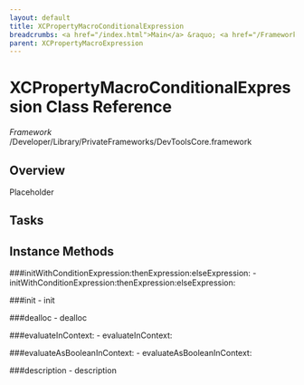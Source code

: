 ```yaml
---
layout: default
title: XCPropertyMacroConditionalExpression
breadcrumbs: <a href="/index.html">Main</a> &raquo; <a href="/Frameworks.html">Framework</a> &raquo; <a href="/Frameworks/DevToolsCore.html">DevToolsCore</a> &raquo; XCPropertyMacroConditionalExpression
parent: XCPropertyMacroExpression 
---
```

# XCPropertyMacroConditionalExpression Class Reference

*Framework* /Developer/Library/PrivateFrameworks/DevToolsCore.framework

## Overview

Placeholder

## Tasks

## Instance Methods

<a name="-initWithConditionExpression:thenExpression:elseExpression:"></a>
###initWithConditionExpression:thenExpression:elseExpression:
    - initWithConditionExpression:thenExpression:elseExpression:

<a name="-init"></a>
###init
    - init

<a name="-dealloc"></a>
###dealloc
    - dealloc

<a name="-evaluateInContext:"></a>
###evaluateInContext:
    - evaluateInContext:

<a name="-evaluateAsBooleanInContext:"></a>
###evaluateAsBooleanInContext:
    - evaluateAsBooleanInContext:

<a name="-description"></a>
###description
    - description

